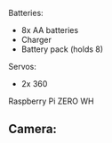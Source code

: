 Batteries:
  - 8x AA batteries
  - Charger
  - Battery pack (holds 8)
  
Servos:
  - 2x 360

Raspberry Pi ZERO WH

Camera:
  - 
